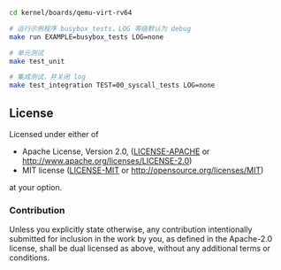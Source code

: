 ```bash
cd kernel/boards/qemu-virt-rv64

# 运行示例程序 busybox_tests，LOG 等级默认为 debug
make run EXAMPLE=busybox_tests LOG=none

# 单元测试
make test_unit

# 集成测试，并关闭 log
make test_integration TEST=00_syscall_tests LOG=none
```

## License

Licensed under either of

- Apache License, Version 2.0, ([LICENSE-APACHE](LICENSE-APACHE) or http://www.apache.org/licenses/LICENSE-2.0)
- MIT license ([LICENSE-MIT](LICENSE-MIT) or http://opensource.org/licenses/MIT)

at your option.

### Contribution

Unless you explicitly state otherwise, any contribution intentionally submitted for inclusion in the
work by you, as defined in the Apache-2.0 license, shall be dual licensed as above, without any
additional terms or conditions.
